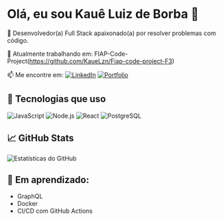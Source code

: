# Olá, eu sou Kauê Luiz de Borba 👋

🎯 Desenvolvedor(a) Full Stack apaixonado(a) por resolver problemas com código.

💼 Atualmente trabalhando em: FIAP-Code-Project(https://github.com/KaueLzn/Fiap-code-project-F3)

📫 Me encontre em:
[![LinkedIn](https://img.shields.io/badge/-LinkedIn-0A66C2?style=flat&logo=linkedin&logoColor=white)](https://www.linkedin.com/in/kaue-luiz-de-borba/?trk=opento_sprofile_pfeditor)
[![Portfolio](https://img.shields.io/badge/-Portfolio-000?style=flat&logo=github&logoColor=white)](https://seusite.com)

## 🚀 Tecnologias que uso
![JavaScript](https://img.shields.io/badge/-JavaScript-F7DF1E?style=flat&logo=javascript&logoColor=black)
![Node.js](https://img.shields.io/badge/-Node.js-339933?style=flat&logo=node.js&logoColor=white)
![React](https://img.shields.io/badge/-React-61DAFB?style=flat&logo=react&logoColor=white)
![PostgreSQL](https://img.shields.io/badge/-PostgreSQL-336791?style=flat&logo=postgresql&logoColor=white)

## 📈 GitHub Stats
![Estatísticas do GitHub](https://github-readme-stats.vercel.app/api?username=KaueLzn&show_icons=true&theme=radical)

## 🧠 Em aprendizado:
- GraphQL
- Docker
- CI/CD com GitHub Actions

